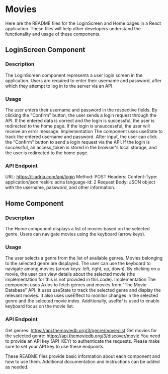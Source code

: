 # Movies

Here are the README files for the LoginScreen and Home pages in a React application. These files will help other developers understand the functionality and usage of these components.

## LoginScreen Component

### Description
The LoginScreen component represents a user login screen in the application. Users are required to enter their username and password, after which they attempt to log in to the server via an API.

### Usage
The user enters their username and password in the respective fields.
By clicking the "Confirm" button, the user sends a login request through the API.
If the entered data is correct and the login is successful, the user is redirected to the home page.
If the login is unsuccessful, the user will receive an error message.
Implementation
The component uses useState to track the entered username and password. After input, the user can click the "Confirm" button to send a login request via the API. If the login is successful, an access_token is stored in the browser's local storage, and the user is redirected to the home page.

### API Endpoint
URL: https://t-adria.com/api/login
Method: POST
Headers:
Content-Type: application/json
reskin: adria
language-id: 2
Request Body: JSON object with the username, password, and other information.

## Home Component

### Description

The Home component displays a list of movies based on the selected genre. Users can navigate movies using the keyboard (arrow keys).

### Usage
The user selects a genre from the list of available genres.
Movies belonging to the selected genre are displayed.
The user can use the keyboard to navigate among movies (arrow keys: left, right, up, down).
By clicking on a movie, the user can view details about the selected movie (the implementation for this is not provided in this code).
Implementation
The component uses Axios to fetch genres and movies from "The Movie Database" API. It uses useState to track the selected genre and display the relevant movies. It also uses useEffect to monitor changes in the selected genre and the selected movie index. Additionally, useRef is used to enable keyboard focus on the movie list.

### API Endpoint
Get genres: https://api.themoviedb.org/3/genre/movie/list
Get movies for the selected genre: https://api.themoviedb.org/3/discover/movie
You need to provide an API key (API_KEY) to authenticate the requests.
Please make sure to set your API key to use these endpoints.

These README files provide basic information about each component and how to use them. Additional documentation and instructions can be added as needed.